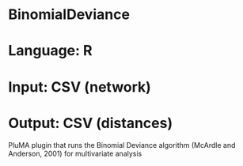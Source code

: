 # BinomialDeviance
# Language: R
# Input: CSV (network)
# Output: CSV (distances)
PluMA plugin that runs the Binomial Deviance  algorithm (McArdle and Anderson, 2001) for multivariate analysis
